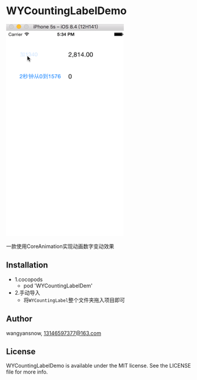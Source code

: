 # WYCountingLabelDemo
<img src="https://github.com/wangyansnow/WYCountingLabel/blob/master/Example/NumberAnimation.gif" width=320 height=576>


一款使用CoreAnimation实现动画数字变动效果

## Installation

- 1.cocopods
	* pod 'WYCountingLabelDem'
- 2.手动导入
	* 将`WYCountingLabel`整个文件夹拖入项目即可


## Author

wangyansnow, 13146597377@163.com

## License

WYCountingLabelDemo is available under the MIT license. See the LICENSE file for more info.
